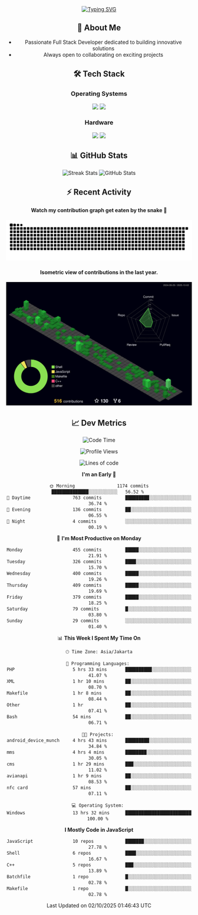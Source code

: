 <div align="center" style="max-width: 900px; margin: auto;">
<a href="https://github.com/thunderkex">
  <img src="https://readme-typing-svg.herokuapp.com?font=Fira+Code&pause=1000&center=true&vCenter=true&width=435&lines=Ha+ha!+I+am+here!;Told+you+a+storm+was+coming!" alt="Typing SVG" />
</a>

## 👋 About Me
- Passionate Full Stack Developer dedicated to building innovative solutions
- Always open to collaborating on exciting projects

## 🛠️ Tech Stack
### Operating Systems
<a href="#"><img src="https://img.shields.io/badge/Linux-FCC624?style=flat&logo=linux&logoColor=black"></a>
<a href="#"><img src="https://img.shields.io/badge/Windows-0078D6?style=flat&logo=windows&logoColor=white"></a>

### Hardware
<a href="#"><img src="https://img.shields.io/badge/Raspberry%20Pi-C51A4A?style=flat&logo=raspberrypi&logoColor=white"></a>
<a href="#"><img src="https://img.shields.io/badge/Arduino-00979D?style=flat&logo=Arduino&logoColor=white"></a>

## 📊 GitHub Stats
<div align="center">
  <img src="https://streak-stats.demolab.com?user=thunderkex&theme=tokyonight-duo&border_radius=20" alt="Streak Stats" />
  <img src="https://github-readme-stats.vercel.app/api?username=thunderkex&show_icons=true&theme=tokyonight&border_radius=20" alt="GitHub Stats" />
</div>

## ⚡ Recent Activity
<h4>Watch my contribution graph get eaten by the snake 🐍</h4>
<img width="600em" alt="thunderkex's Github commit snake" src="https://raw.githubusercontent.com/thunderkex/thunderkex/output/grid-snake-ov.svg" />

<h4>Isometric view of contributions in the last year.</h4>
<a href="./profile-3d-contrib/profile-night-green.svg">
	<img width="600em" src="./profile-3d-contrib/profile-night-green.svg">
</a>

## 📈 Dev Metrics
<!--START_SECTION:waka-->
![Code Time](http://img.shields.io/badge/Code%20Time-1%2C595%20hrs%2026%20mins-blue)

![Profile Views](http://img.shields.io/badge/Profile%20Views-5-blue)

![Lines of code](https://img.shields.io/badge/From%20Hello%20World%20I%27ve%20Written-3.5%20million%20lines%20of%20code-blue)

**I'm an Early 🐤** 

```text
🌞 Morning                1174 commits        ██████████████░░░░░░░░░░░   56.52 % 
🌆 Daytime                763 commits         █████████░░░░░░░░░░░░░░░░   36.74 % 
🌃 Evening                136 commits         ██░░░░░░░░░░░░░░░░░░░░░░░   06.55 % 
🌙 Night                  4 commits           ░░░░░░░░░░░░░░░░░░░░░░░░░   00.19 % 
```
📅 **I'm Most Productive on Monday** 

```text
Monday                   455 commits         █████░░░░░░░░░░░░░░░░░░░░   21.91 % 
Tuesday                  326 commits         ████░░░░░░░░░░░░░░░░░░░░░   15.70 % 
Wednesday                400 commits         █████░░░░░░░░░░░░░░░░░░░░   19.26 % 
Thursday                 409 commits         █████░░░░░░░░░░░░░░░░░░░░   19.69 % 
Friday                   379 commits         █████░░░░░░░░░░░░░░░░░░░░   18.25 % 
Saturday                 79 commits          █░░░░░░░░░░░░░░░░░░░░░░░░   03.80 % 
Sunday                   29 commits          ░░░░░░░░░░░░░░░░░░░░░░░░░   01.40 % 
```


📊 **This Week I Spent My Time On** 

```text
🕑︎ Time Zone: Asia/Jakarta

💬 Programming Languages: 
PHP                      5 hrs 33 mins       ██████████░░░░░░░░░░░░░░░   41.07 % 
XML                      1 hr 10 mins        ██░░░░░░░░░░░░░░░░░░░░░░░   08.70 % 
Makefile                 1 hr 8 mins         ██░░░░░░░░░░░░░░░░░░░░░░░   08.44 % 
Other                    1 hr                ██░░░░░░░░░░░░░░░░░░░░░░░   07.41 % 
Bash                     54 mins             ██░░░░░░░░░░░░░░░░░░░░░░░   06.71 % 

🐱‍💻 Projects: 
android_device_munch     4 hrs 43 mins       █████████░░░░░░░░░░░░░░░░   34.84 % 
mms                      4 hrs 4 mins        ████████░░░░░░░░░░░░░░░░░   30.05 % 
cms                      1 hr 29 mins        ███░░░░░░░░░░░░░░░░░░░░░░   11.02 % 
avianapi                 1 hr 9 mins         ██░░░░░░░░░░░░░░░░░░░░░░░   08.53 % 
nfc card                 57 mins             ██░░░░░░░░░░░░░░░░░░░░░░░   07.11 % 

💻 Operating System: 
Windows                  13 hrs 32 mins      █████████████████████████   100.00 % 
```

**I Mostly Code in JavaScript** 

```text
JavaScript               10 repos            ███████░░░░░░░░░░░░░░░░░░   27.78 % 
Shell                    6 repos             ████░░░░░░░░░░░░░░░░░░░░░   16.67 % 
C++                      5 repos             ███░░░░░░░░░░░░░░░░░░░░░░   13.89 % 
Batchfile                1 repo              █░░░░░░░░░░░░░░░░░░░░░░░░   02.78 % 
Makefile                 1 repo              █░░░░░░░░░░░░░░░░░░░░░░░░   02.78 % 
```




 Last Updated on 02/10/2025 01:46:43 UTC
<!--END_SECTION:waka-->
</div>
